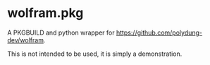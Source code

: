 # wolfram.pkg

A PKGBUILD and python wrapper for https://github.com/polydung-dev/wolfram.

This is not intended to be used, it is simply a demonstration.
